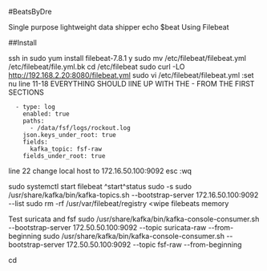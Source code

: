 #BeatsByDre

  Single purpose lightweight data shipper
  echo $beat
  Using Filebeat


##Install

ssh in
sudo yum install filebeat-7.8.1
y
sudo mv /etc/filebeat/filebeat.yml /etc/filebeat/file.yml.bk
cd /etc/filebeat
sudo curl -LO http://192.168.2.20:8080/filebeat.yml
sudo vi /etc/filebeat/filebeat.yml
  :set nu
  line 11-18
  EVERYTHING SHOULD lINE UP WITH THE - FROM THE FIRST SECTIONS
```
  - type: log
    enabled: true
    paths:
      - /data/fsf/logs/rockout.log
    json.keys_under_root: true
    fields:
      kafka_topic: fsf-raw
    fields_under_root: true

```
  line 22 change local host to 172.16.50.100:9092
  esc
  :wq

sudo systemctl start filebeat
^start^status
sudo -s
sudo /usr/share/kafka/bin/kafka-topics.sh --bootstrap-server 172.16.50.100:9092 --list
    sudo rm -rf /usr/var/filebeat/registry    <wipe filebeats memory

  Test suricata and fsf
    sudo /usr/share/kafka/bin/kafka-console-consumer.sh --bootstrap-server 172.50.50.100:9092 --topic suricata-raw --from-beginning
    sudo /usr/share/kafka/bin/kafka-console-consumer.sh --bootstrap-server 172.50.50.100:9092 --topic fsf-raw --from-beginning

cd
